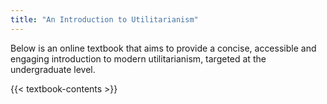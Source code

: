 ```yaml
---
title: "An Introduction to Utilitarianism"
---
```


Below is an online textbook that aims to provide a concise, accessible and engaging introduction to modern utilitarianism, targeted at the undergraduate level.

<div class="textbook-hack">
<div class="homepage-body">
<div class="dark-background">

{{< textbook-contents >}}

</div>
</div>
</div>
